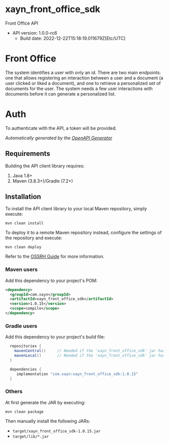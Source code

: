 # xayn_front_office_sdk

Front Office API
- API version: 1.0.0-rc6
  - Build date: 2022-12-22T15:18:19.011679Z[Etc/UTC]

# Front Office
The system identifies a user with only an id.
There are two main endpoints: one that allows registering an interaction between a user and a document (a user clicked or liked a document), and one to retrieve a personalized set of documents for the user. The system needs a few user interactions with documents before it can generate a personalized list.

# Auth
To authenticate with the API, a token will be provided.


*Automatically generated by the [OpenAPI Generator](https://openapi-generator.tech)*


## Requirements

Building the API client library requires:
1. Java 1.8+
2. Maven (3.8.3+)/Gradle (7.2+)

## Installation

To install the API client library to your local Maven repository, simply execute:

```shell
mvn clean install
```

To deploy it to a remote Maven repository instead, configure the settings of the repository and execute:

```shell
mvn clean deploy
```

Refer to the [OSSRH Guide](http://central.sonatype.org/pages/ossrh-guide.html) for more information.

### Maven users

Add this dependency to your project's POM:

```xml
<dependency>
  <groupId>com.xayn</groupId>
  <artifactId>xayn_front_office_sdk</artifactId>
  <version>1.0.15</version>
  <scope>compile</scope>
</dependency>
```

### Gradle users

Add this dependency to your project's build file:

```groovy
  repositories {
    mavenCentral()     // Needed if the 'xayn_front_office_sdk' jar has been published to maven central.
    mavenLocal()       // Needed if the 'xayn_front_office_sdk' jar has been published to the local maven repo.
  }

  dependencies {
     implementation "com.xayn:xayn_front_office_sdk:1.0.15"
  }
```

### Others

At first generate the JAR by executing:

```shell
mvn clean package
```

Then manually install the following JARs:

* `target/xayn_front_office_sdk-1.0.15.jar`
* `target/lib/*.jar`

